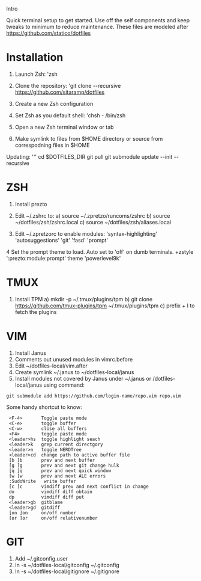 Intro

Quick terminal setup to get started.
Use off the self components and keep tweaks to minimum to reduce maintenance.
These files are modeled after https://github.com/statico/dotfiles

Installation
============

1. Launch Zsh:
'zsh

2. Clone the repository:
'git clone --recursive https://github.com/sitaramp/dotfiles

3. Create a new Zsh configuration

4. Set Zsh as you default shell:
'chsh - /bin/zsh

5. Open a new Zsh terminal window or tab

6. Make symlink to files from $HOME directory or source from correspodning files in $HOME

Updating:
'''
cd $DOTFILES_DIR
git pull
git submodule update --init --recursive



ZSH
=====
1. Install prezto

2. Edit ~/.zshrc to:
  a) source ~/.zpretzo/runcoms/zshrc
	b) source ~/dotfiles/zsh/zshrc.local
	c) source ~/dotfiles/zsh/aliases.local

3. Edit ~/.zpretzorc to enable modules:
  'syntax-highlighting'
  'autosuggestions'
  'git'
  'fasd'
  'prompt'

 4 Set the prompt theme to load.
  Auto set to 'off' on dumb terminals.
+zstyle ':prezto:module:prompt' theme 'powerlevel9k'
 
TMUX
====
1. Install TPM
 a) mkdir -p ~/.tmux/plugins/tpm
 b) git clone https://github.com/tmux-plugins/tpm ~/.tmux/plugins/tpm
 c) prefix + I to fetch the plugins

VIM
===
1. Install Janus
2. Comments out unused modules in vimrc.before
3. Edit ~/dotfiles-local/vim.after
4. Create symlink ~/.janus to ~/dotfiles-local/janus
5. Install modules not covered by Janus under ~/.janus or
/dotfiles-local/janus using command:

`git submodule add https://github.com/login-name/repo.vim repo.vim`

Some handy shortcut to know:
```
 <F-4>       Toggle paste mode
 <C-e>       toggle buffer
 <C-w>       close all buffers
 <F4>        toggle paste mode
 <leader>hs  toggle highlight seach
 <leader>k   grep current directgory
 <leader>n   toggle NERDTree
 <leader>cd  change path to active buffer file
 [b ]b       prev and next buffer
 [g ]g       prev and next git change hulk
 [q ]q       prev and next quick window
 [w ]w       prev and next ALE errors
 :SudoWrite   write buffer
 [c ]c       vimdiff prev and next conflict in change
 do          vimdiff diff obtain
 dp          vimdiff diff put
 <leader>gb  gitblame
 <leader>gd  gitdiff
 [on ]on     on/off number
 [or ]or     on/off relativenumber
```

GIT
===
1. Add  ~/.gitconfig.user
2. ln -s  ~/dotfiles-local/gitconfig ~/.gitconfig
3. ln -s ~/dotfiles-local/gitignore ~/.gitignore

